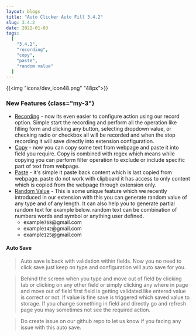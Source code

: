 ```yaml
---
layout: blogs
title: "Auto Clicker Auto Fill 3.4.2"
slug: 3.4.2
date: 2022-01-03
tags:
  [
    "3.4.2",
    "recording",
    "copy",
    "paste",
    "random value"
  ]
---
```


{{<img "icons/dev_icon48.png" "48px">}}


### New Features {class="my-3"}

- [Recording](https://getautoclicker.com/docs/3.x/record/overview/) - now its even easier to configure action using our record option. Simple start the recording and perform all the operation like filling form and clicking any button, selecting dropdown value, or checking radio or checkbox all will be recorded and when the stop recording it will save directly into extension configuration.
- [Copy](https://getautoclicker.com/docs/3.x/action/value/#copy) - now you can copy some text from webpage and paste it into field you require. Copy is combined with regex which means while copying you can perform filter operation to exclude or include specific part of text from webpage.
- [Paste](https://getautoclicker.com/docs/3.x/action/value/#paste) - it's simple it paste back content which is last copied from webpage. paste do not work with clipboard it has access to only content which is copied from the webpage through extension only.
- [Random Value](https://getautoclicker.com/docs/3.x/action/value/#random-value) - This is some unique feature which we recently introduced in our extension with this you can generate random value of any type and of any length. It can also help you to generate partial random text for example below. random text can be combination of numbers words and symbol or anything user defined.
  - example`768`@gmail\.com
  - example`142`@gmail\.com
  - example`125`@gmail\.com


#### Auto Save
> Auto save is back with validation within fields. Now you no need to click save just keep on type and configuration will auto save for you. 


> Behind the screen when you type and move out of field by clicking tab or clicking on any other field or simply clicking any where in page and move out of field first field is getting validated like entered value is correct or not. If value is fine save is triggered which saved value to storage. If you change something in field and directly go and refresh page you may sometimes not see the required action. 

> Do create issue on our github repo to let us know if you facing any issue with this auto save.